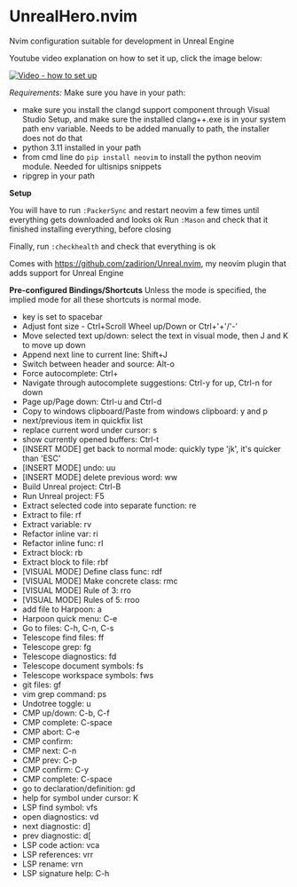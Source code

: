 # UnrealHero.nvim

Nvim configuration suitable for development in Unreal Engine

Youtube video explanation on how to set it up, click the image below:

[![Video - how to set up](https://img.youtube.com/vi/dlR_ryaQkRM/0.jpg)](https://www.youtube.com/watch?v=dlR_ryaQkRM)



*Requirements:*
Make sure you have in your path:
- make sure you install the clangd support component through Visual Studio Setup, and make sure the installed clang++.exe is in your system path env variable. Needs to be added manually to path, the installer does not do that
- python 3.11 installed in your path
- from cmd line do `pip install neovim` to install the python neovim module. Needed for ultisnips snippets
- ripgrep in your path

**Setup**

You will have to run `:PackerSync` and restart neovim a few times until everything gets downloaded and looks ok
Run `:Mason` and check that it finished installing everything, before closing

Finally, run `:checkhealth` and check that everything is ok

Comes with https://github.com/zadirion/Unreal.nvim, my neovim plugin that adds support for Unreal Engine

**Pre-configured Bindings/Shortcuts**
Unless the mode is specified, the implied mode for all these shortcuts is normal mode.
- <leader> key is set to spacebar
- Adjust font size - Ctrl+Scroll Wheel up/Down  or  Ctrl+'+'/'-'
- Move selected text up/down: select the text in visual mode, then J and K to move up down
- Append next line to current line: Shift+J
- Switch between header and source: Alt-o
- Force autocomplete: Ctrl+<leader>
- Navigate through autocomplete suggestions: Ctrl-y for up, Ctrl-n for down
- Page up/Page down: Ctrl-u and Ctrl-d
- Copy to windows clipboard/Paste from windows clipboard: <leader>y and <leader>p
- next/previous item in quickfix list
- replace current word under cursor: <leader>s
- show currently opened buffers: Ctrl-t
- [INSERT MODE] get back to normal mode: quickly type 'jk', it's quicker than 'ESC'
- [INSERT MODE] undo: uu
- [INSERT MODE] delete previous word: ww
- Build Unreal project: Ctrl-B
- Run Unreal project: F5
- Extract selected code into separate function: <leader>re
- Extract to file: <leader>rf
- Extract variable: <leader>rv
- Refactor inline var: <leader>ri
- Refactor inline func: <leader>rI
- Extract block: <leader>rb
- Extract block to file: <leader>rbf
- [VISUAL MODE] Define class func: <leader>rdf
- [VISUAL MODE] Make concrete class: <leader>rmc
- [VISUAL MODE] Rule of 3: <leader>rro
- [VISUAL MODE] Rules of 5: <leader>rroo
- add file to Harpoon: <leader>a
- Harpoon quick menu: C-e
- Go to files: C-h, C-n, C-s
- Telescope find files: <leader>ff
- Telescope grep: <leader>fg
- Telescope diagnostics: <leader>fd
- Telescope document symbols: <leader>fs
- Telescope workspace symbols: <leader>fws
- git files: <leader>gf
- vim grep command: <leader>ps
- Undotree toggle: <leader>u
- CMP up/down: C-b, C-f
- CMP complete: C-space
- CMP abort: C-e
- CMP confirm: <CR>
- CMP next: C-n
- CMP prev: C-p
- CMP confirm: C-y
- CMP complete: C-space
- go to declaration/definition: gd
- help for symbol under cursor: K
- LSP find symbol: <leader>vfs
- open diagnostics: <leader>vd
- next diagnostic: d]
- prev diagnostic: d[
- LSP code action: <leader>vca
- LSP references: <leader>vrr
- LSP rename: <leader>vrn
- LSP signature help: C-h
